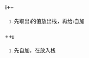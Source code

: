 <span  style="font-family: Simsun,serif; font-size: 17px; ">

### i++

1. 先取出i的值放出栈，再给i自加

### ++i

1. 先自加，在放入栈

</span>